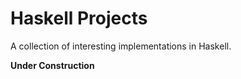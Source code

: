 # Haskell Projects

A collection of interesting implementations in Haskell.

**Under Construction**
